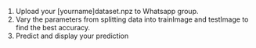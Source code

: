 1. Upload your [yourname]dataset.npz to Whatsapp group.
2. Vary the parameters from splitting data into trainImage and testImage to find the best accuracy.
3. Predict and display your prediction
